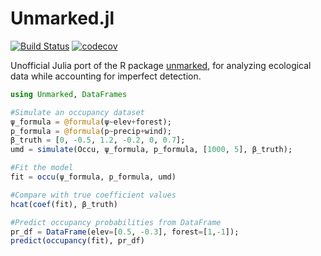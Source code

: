 # Unmarked.jl

[![Build Status](https://travis-ci.org/kenkellner/Unmarked.jl.svg?branch=master)](https://travis-ci.org/kenkellner/Unmarked.jl)
[![codecov](https://codecov.io/gh/kenkellner/Unmarked.jl/branch/master/graph/badge.svg)](https://codecov.io/gh/kenkellner/Unmarked.jl)

Unofficial Julia port of the R package [unmarked](https://cran.r-project.org/web/packages/unmarked/index.html), for analyzing ecological data while accounting for imperfect detection.

```julia
using Unmarked, DataFrames

#Simulate an occupancy dataset
ψ_formula = @formula(ψ~elev+forest);
p_formula = @formula(p~precip+wind);
β_truth = [0, -0.5, 1.2, -0.2, 0, 0.7];
umd = simulate(Occu, ψ_formula, p_formula, [1000, 5], β_truth);

#Fit the model
fit = occu(ψ_formula, p_formula, umd)

#Compare with true coefficient values
hcat(coef(fit), β_truth)

#Predict occupancy probabilities from DataFrame
pr_df = DataFrame(elev=[0.5, -0.3], forest=[1,-1]);
predict(occupancy(fit), pr_df)
```
